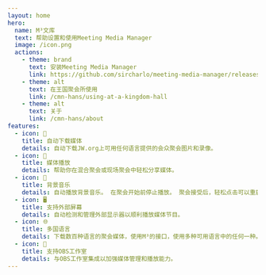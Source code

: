 ```yaml
---
layout: home
hero:
  name: M³文库
  text: 帮助设置和使用Meeting Media Manager
  image: /icon.png
  actions:
    - theme: brand
      text: 安装Meeting Media Manager
      link: https://github.com/sircharlo/meeting-media-manager/releases/latest
    - theme: alt
      text: 在王国聚会所使用
      link: /cmn-hans/using-at-a-kingdom-hall
    - theme: alt
      text: 关于
      link: /cmn-hans/about
features:
  - icon: 🚀
    title: 自动下载媒体
    details: 自动下载JW.org上可用任何语言提供的会众聚会图片和录像。
  - icon: 🎦
    title: 媒体播放
    details: 帮助你在混合聚会或现场聚会中轻松分享媒体。
  - icon: 🎵
    title: 背景音乐
    details: 自动播放背景音乐。 在聚会开始前停止播放。 聚会接受后，轻松点击可以重启背景音乐。
  - icon: 🖥️
    title: 支持外部屏幕
    details: 自动检测和管理外部显示器以顺利播放媒体节目。
  - icon: 🌐
    title: 多国语言
    details: 下载数百种语言的聚会媒体，使用M³的接口，使用多种可用语言中的任何一种。
  - icon: 🧩
    title: 支持OBS工作室
    details: 与OBS工作室集成以加强媒体管理和播放能力。
---
```

